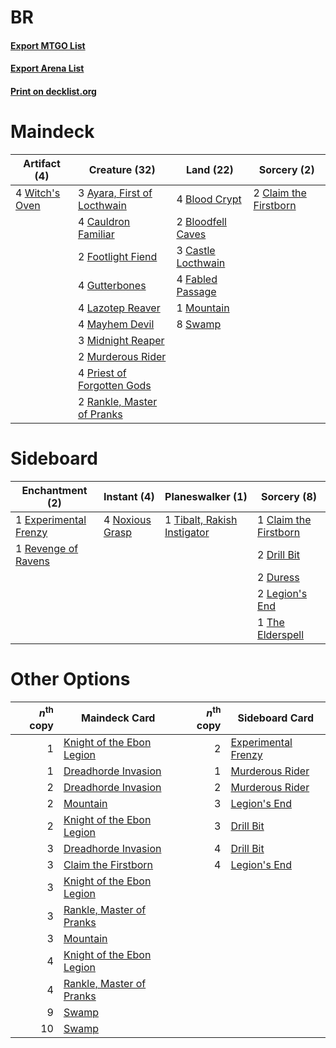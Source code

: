 # BR

#### [Export MTGO List](../collection/BR/BR.txt)
#### [Export Arena List](../collection/BR/BR_arena.txt)
#### [Print on decklist.org](http://decklist.org/?deckmain=3%09Ayara,%20First%20of%20Locthwain%0A4%09Blood%20Crypt%0A2%09Bloodfell%20Caves%0A3%09Castle%20Locthwain%0A4%09Cauldron%20Familiar%0A2%09Claim%20the%20Firstborn%0A4%09Fabled%20Passage%0A2%09Footlight%20Fiend%0A4%09Gutterbones%0A4%09Lazotep%20Reaver%0A4%09Mayhem%20Devil%0A3%09Midnight%20Reaper%0A1%09Mountain%0A2%09Murderous%20Rider%0A4%09Priest%20of%20Forgotten%20Gods%0A2%09Rankle,%20Master%20of%20Pranks%0A8%09Swamp%0A4%09Witch's%20Oven&deckside=1%09Claim%20the%20Firstborn%0A2%09Drill%20Bit%0A2%09Duress%0A1%09Experimental%20Frenzy%0A2%09Legion's%20End%0A4%09Noxious%20Grasp%0A1%09Revenge%20of%20Ravens%0A1%09The%20Elderspell%0A1%09Tibalt,%20Rakish%20Instigator)
# Maindeck

|                                      Artifact (4)                                       |                                            Creature (32)                                             |                                          Land (22)                                          |                                          Sorcery (2)                                           |
|-----------------------------------------------------------------------------------------|------------------------------------------------------------------------------------------------------|---------------------------------------------------------------------------------------------|------------------------------------------------------------------------------------------------|
|4 [Witch's Oven](http://gatherer.wizards.com/Pages/Card/Details.aspx?multiverseid=473199)|3 [Ayara, First of Locthwain](http://gatherer.wizards.com/Pages/Card/Details.aspx?multiverseid=473037)|4 [Blood Crypt](http://gatherer.wizards.com/Pages/Card/Details.aspx?multiverseid=97102)      |2 [Claim the Firstborn](http://gatherer.wizards.com/Pages/Card/Details.aspx?multiverseid=473080)|
|                                                                                         |4 [Cauldron Familiar](http://gatherer.wizards.com/Pages/Card/Details.aspx?multiverseid=473043)        |2 [Bloodfell Caves](http://gatherer.wizards.com/Pages/Card/Details.aspx?multiverseid=433168) |                                                                                                |
|                                                                                         |2 [Footlight Fiend](http://gatherer.wizards.com/Pages/Card/Details.aspx?multiverseid=457360)          |3 [Castle Locthwain](http://gatherer.wizards.com/Pages/Card/Details.aspx?multiverseid=473203)|                                                                                                |
|                                                                                         |4 [Gutterbones](http://gatherer.wizards.com/Pages/Card/Details.aspx?multiverseid=457220)              |4 [Fabled Passage](http://gatherer.wizards.com/Pages/Card/Details.aspx?multiverseid=473206)  |                                                                                                |
|                                                                                         |4 [Lazotep Reaver](http://gatherer.wizards.com/Pages/Card/Details.aspx?multiverseid=461023)           |1 [Mountain](http://gatherer.wizards.com/Pages/Card/Details.aspx?multiverseid=439859)        |                                                                                                |
|                                                                                         |4 [Mayhem Devil](http://gatherer.wizards.com/Pages/Card/Details.aspx?multiverseid=461131)             |8 [Swamp](http://gatherer.wizards.com/Pages/Card/Details.aspx?multiverseid=439858)           |                                                                                                |
|                                                                                         |3 [Midnight Reaper](http://gatherer.wizards.com/Pages/Card/Details.aspx?multiverseid=452827)          |                                                                                             |                                                                                                |
|                                                                                         |2 [Murderous Rider](http://gatherer.wizards.com/Pages/Card/Details.aspx?multiverseid=473059)          |                                                                                             |                                                                                                |
|                                                                                         |4 [Priest of Forgotten Gods](http://gatherer.wizards.com/Pages/Card/Details.aspx?multiverseid=457227) |                                                                                             |                                                                                                |
|                                                                                         |2 [Rankle, Master of Pranks](http://gatherer.wizards.com/Pages/Card/Details.aspx?multiverseid=473063) |                                                                                             |                                                                                                |


# Sideboard

|                                        Enchantment (2)                                         |                                       Instant (4)                                        |                                           Planeswalker (1)                                           |                                          Sorcery (8)                                           |
|------------------------------------------------------------------------------------------------|------------------------------------------------------------------------------------------|------------------------------------------------------------------------------------------------------|------------------------------------------------------------------------------------------------|
|1 [Experimental Frenzy](http://gatherer.wizards.com/Pages/Card/Details.aspx?multiverseid=452849)|4 [Noxious Grasp](http://gatherer.wizards.com/Pages/Card/Details.aspx?multiverseid=466864)|1 [Tibalt, Rakish Instigator](http://gatherer.wizards.com/Pages/Card/Details.aspx?multiverseid=461073)|1 [Claim the Firstborn](http://gatherer.wizards.com/Pages/Card/Details.aspx?multiverseid=473080)|
|1 [Revenge of Ravens](http://gatherer.wizards.com/Pages/Card/Details.aspx?multiverseid=473066)  |                                                                                          |                                                                                                      |2 [Drill Bit](http://gatherer.wizards.com/Pages/Card/Details.aspx?multiverseid=457217)          |
|                                                                                                |                                                                                          |                                                                                                      |2 [Duress](http://gatherer.wizards.com/Pages/Card/Details.aspx?multiverseid=14557)              |
|                                                                                                |                                                                                          |                                                                                                      |2 [Legion's End](http://gatherer.wizards.com/Pages/Card/Details.aspx?multiverseid=466860)       |
|                                                                                                |                                                                                          |                                                                                                      |1 [The Elderspell](http://gatherer.wizards.com/Pages/Card/Details.aspx?multiverseid=461016)     |


# Other Options

|*n*<sup>th</sup> copy|                                           Maindeck Card                                            |*n*<sup>th</sup> copy|                                        Sideboard Card                                        |
|--------------------:|----------------------------------------------------------------------------------------------------|--------------------:|----------------------------------------------------------------------------------------------|
|                    1|[Knight of the Ebon Legion](http://gatherer.wizards.com/Pages/Card/Details.aspx?multiverseid=466859)|                    2|[Experimental Frenzy](http://gatherer.wizards.com/Pages/Card/Details.aspx?multiverseid=452849)|
|                    1|[Dreadhorde Invasion](http://gatherer.wizards.com/Pages/Card/Details.aspx?multiverseid=461013)      |                    1|[Murderous Rider](http://gatherer.wizards.com/Pages/Card/Details.aspx?multiverseid=473059)    |
|                    2|[Dreadhorde Invasion](http://gatherer.wizards.com/Pages/Card/Details.aspx?multiverseid=461013)      |                    2|[Murderous Rider](http://gatherer.wizards.com/Pages/Card/Details.aspx?multiverseid=473059)    |
|                    2|[Mountain](http://gatherer.wizards.com/Pages/Card/Details.aspx?multiverseid=439859)                 |                    3|[Legion's End](http://gatherer.wizards.com/Pages/Card/Details.aspx?multiverseid=466860)       |
|                    2|[Knight of the Ebon Legion](http://gatherer.wizards.com/Pages/Card/Details.aspx?multiverseid=466859)|                    3|[Drill Bit](http://gatherer.wizards.com/Pages/Card/Details.aspx?multiverseid=457217)          |
|                    3|[Dreadhorde Invasion](http://gatherer.wizards.com/Pages/Card/Details.aspx?multiverseid=461013)      |                    4|[Drill Bit](http://gatherer.wizards.com/Pages/Card/Details.aspx?multiverseid=457217)          |
|                    3|[Claim the Firstborn](http://gatherer.wizards.com/Pages/Card/Details.aspx?multiverseid=473080)      |                    4|[Legion's End](http://gatherer.wizards.com/Pages/Card/Details.aspx?multiverseid=466860)       |
|                    3|[Knight of the Ebon Legion](http://gatherer.wizards.com/Pages/Card/Details.aspx?multiverseid=466859)|                     |                                                                                              |
|                    3|[Rankle, Master of Pranks](http://gatherer.wizards.com/Pages/Card/Details.aspx?multiverseid=473063) |                     |                                                                                              |
|                    3|[Mountain](http://gatherer.wizards.com/Pages/Card/Details.aspx?multiverseid=439859)                 |                     |                                                                                              |
|                    4|[Knight of the Ebon Legion](http://gatherer.wizards.com/Pages/Card/Details.aspx?multiverseid=466859)|                     |                                                                                              |
|                    4|[Rankle, Master of Pranks](http://gatherer.wizards.com/Pages/Card/Details.aspx?multiverseid=473063) |                     |                                                                                              |
|                    9|[Swamp](http://gatherer.wizards.com/Pages/Card/Details.aspx?multiverseid=439858)                    |                     |                                                                                              |
|                   10|[Swamp](http://gatherer.wizards.com/Pages/Card/Details.aspx?multiverseid=439858)                    |                     |                                                                                              |

